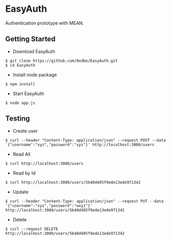 
# EasyAuth

Authentication prototype with MEAN.

## Getting Started

* Download EasyAuth

```
$ git clone https://github.com/0xdbe/EasyAuth.git
$ cd EasyAuth
```

* Install node package

```
$ npm install
```

* Start EasyAuth

```
$ node app.js
```

## Testing

* Create user

```console
$ curl --header "Content-Type: application/json" --request POST --data '{"username":"xyz","password":"xyz"}' http://localhost:3000/users
```

* Read All

```console
$ curl http://localhost:3000/users
```

* Read by Id

```console
$ curl http://localhost:3000/users/5b40d405f9ede13ede971342
```

* Update

```console
$ curl --header "Content-Type: application/json" --request PUT --data '{"username":"xyz","password":"wxyz"}' http://localhost:3000/users/5b40d405f9ede13ede971342
```

* Delete

```console
$ curl --request DELETE http://localhost:3000/users/5b40d405f9ede13ede971342
```
